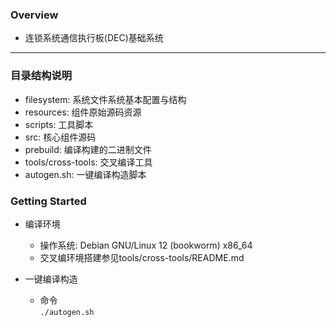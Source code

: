 ### Overview

  - 连锁系统通信执行板(DEC)基础系统

------

### 目录结构说明

  - filesystem: 系统文件系统基本配置与结构
  - resources: 组件原始源码资源
  - scripts: 工具脚本
  - src: 核心组件源码
  - prebuild: 编译构建的二进制文件
  - tools/cross-tools: 交叉编译工具
  - autogen.sh: 一键编译构造脚本


### Getting Started

  - 编译环境
    - 操作系统: Debian GNU/Linux 12 (bookworm) x86_64
    - 交叉编环境搭建参见tools/cross-tools/README.md

  - 一键编译构造
    - 命令  
    ```./autogen.sh```



